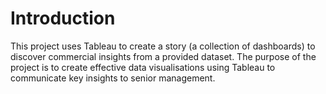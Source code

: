 # Introduction

This project uses Tableau to create a story (a collection of dashboards) to discover commercial insights from a provided dataset. The purpose of the project is to create effective data visualisations using Tableau to communicate key insights to senior management.

